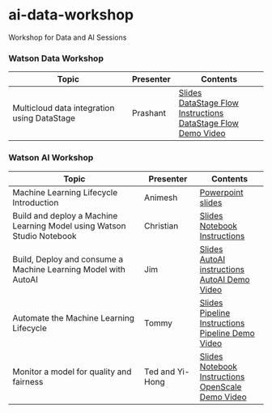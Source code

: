 # ai-data-workshop
Workshop for Data and AI Sessions

### Watson Data Workshop
|Topic|Presenter|Contents|
|---|---|---|
|Multicloud data integration using DataStage|Prashant|[Slides](DATASTAGE_WS.pdf) <br>[DataStage Flow Instructions](https://dataplatform.cloud.ibm.com/docs/content/wsj/getting-started/df_data_integrate.html?context=cpdaas&audience=wdp) <br>[DataStage Flow Demo Video](https://video.ibm.com/channel/23952663/video/df-data-integrate)|

### Watson AI Workshop
|Topic|Presenter|Contents|
|---|---|---|
|Machine Learning Lifecycle Introduction|Animesh|[Powerpoint slides]()|
|Build and deploy a Machine Learning Model using Watson Studio Notebook|Christian|[Slides](/build-and-deploy-with-studio/ai-workshop-build-deploy-studio.pdf) <br>[Notebook Instructions](https://dataplatform.cloud.ibm.com/docs/content/wsj/getting-started/df_AI_create_model.html?context=cpdaas)|
|Build, Deploy and consume a Machine Learning Model with AutoAI|Jim|[Slides]() <br>[AutoAI instructions]() <br>[AutoAI Demo Video]()|
|Automate the Machine Learning Lifecycle|Tommy|[Slides](/watson-studio-pipelines/watson-studio-pipelines.pdf) <br>[Pipeline Instructions](/watson-studio-pipelines/README.md) <br>[Pipeline Demo Video](https://ibm.ent.box.com/file/988330608311)|
|Monitor a model for quality and fairness|Ted and Yi-Hong|[Slides]() <br>[Notebook Instructions](https://dataplatform.cloud.ibm.com/docs/content/wsj/getting-started/df_AI_monitor_model.html?context=cpdaas&audience=wdp) <br>[OpenScale Demo Video]()|
